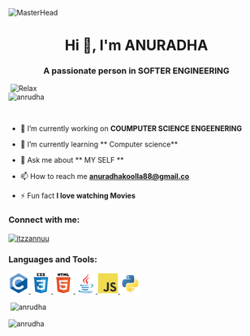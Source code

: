 
![MasterHead](https://qrangers.com/wp-content/uploads/2021/09/Banner-Introduction-to-3D-Animation.png.webp)
<h1 align="center">Hi 👋, I'm ANURADHA</h1>
<h3 align="center">A passionate person in SOFTER ENGINEERING </h3>
<img align="right" alt="Relax" width="500" src="https://mir-s3-cdn-cf.behance.net/project_modules/fs/9afe0493484903.5e66500f8dea4.gif">


<p align="left"> <img src="https://komarev.com/ghpvc/?username=anrudha&label=Profile%20views&color=0e75b6&style=flat" alt="anrudha" /> </p>

<p align="left"> <a href="https://twitter.com/" target="blank"><img src="https://img.shields.io/twitter/follow/?logo=twitter&style=for-the-badge" alt="" /></a> </p>

- 🔭 I’m currently working on **COUMPUTER SCIENCE ENGEENERING**

- 🌱 I’m currently learning ** Computer science**

- 💬 Ask me about ** MY SELF **

- 📫 How to reach me **anuradhakoolla88@gmail.co**

- ⚡ Fun fact **I love watching Movies**

<h3 align="left">Connect with me:</h3>
<p align="left">
<a href="https://instagram.com/arsenal1767773" target="blank"><img align="center" src="https://raw.githubusercontent.com/rahuldkjain/github-profile-readme-generator/master/src/images/icons/Social/instagram.svg" alt="itzzannuu" height="30" width="40" /></a>
</p>

<h3 align="left">Languages and Tools:</h3>
<p align="left"> <a href="https://www.cprogramming.com/" target="_blank" rel="noreferrer"> <img src="https://raw.githubusercontent.com/devicons/devicon/master/icons/c/c-original.svg" alt="c" width="40" height="40"/> </a> <a href="https://www.w3schools.com/css/" target="_blank" rel="noreferrer"> <img src="https://raw.githubusercontent.com/devicons/devicon/master/icons/css3/css3-original-wordmark.svg" alt="css3" width="40" height="40"/> </a> <a href="https://www.w3.org/html/" target="_blank" rel="noreferrer"> <img src="https://raw.githubusercontent.com/devicons/devicon/master/icons/html5/html5-original-wordmark.svg" alt="html5" width="40" height="40"/> </a> <a href="https://www.java.com" target="_blank" rel="noreferrer"> <img src="https://raw.githubusercontent.com/devicons/devicon/master/icons/java/java-original.svg" alt="java" width="40" height="40"/> </a> <a href="https://developer.mozilla.org/en-US/docs/Web/JavaScript" target="_blank" rel="noreferrer"> <img src="https://raw.githubusercontent.com/devicons/devicon/master/icons/javascript/javascript-original.svg" alt="javascript" width="40" height="40"/> </a> <a href="https://www.python.org" target="_blank" rel="noreferrer"> <img src="https://raw.githubusercontent.com/devicons/devicon/master/icons/python/python-original.svg" alt="python" width="40" height="40"/> </a> </p>

<p>&nbsp;<img align="center" src="https://github-readme-stats.vercel.app/api?username=anrudha&show_icons=true&locale=en" alt="anrudha" /></p>

<p><img align="center" src="https://github-readme-streak-stats.herokuapp.com/?user=anrudha&" alt="anrudha" /></p>
